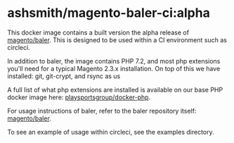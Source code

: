 # ashsmith/magento-baler-ci:alpha

This docker image contains a built version the alpha release of [magento/baler](https://github.com/magento/baler). This is designed to be used within a CI environment such as circleci.

In addition to baler, the image contains PHP 7.2, and most php extensions you'll need for a typical Magento 2.3.x installation. On top of this we have installed: git, git-crypt, and rsync as us

A full list of what php extensions are installed is available on our base PHP docker image here: [playsportsgroup/docker-php](https://github.com/playsportsgroup/docker-php#what-php-extensions-come-out-of-the-box).

For usage instructions of baler, refer to the baler repository itself: [magento/baler](https://github.com/magento/baler).

To see an example of usage within circleci, see the examples directory.
